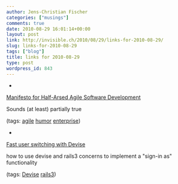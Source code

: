 ```yaml
---
author: Jens-Christian Fischer
categories: ["musings"]
comments: true
date: 2010-08-29 16:01:14+00:00
layout: post
link: http://invisible.ch/2010/08/29/links-for-2010-08-29/
slug: links-for-2010-08-29
tags: ["blog"]
title: links for 2010-08-29
type: post
wordpress_id: 843
---
```


  * 
                

[Manifesto for Half-Arsed Agile Software Development](http://www.halfarsedagilemanifesto.org/)


                

Sounds (at least) partially true


                

(tags: [agile](http://delicious.com/jaycee/agile) [humor](http://delicious.com/jaycee/humor) [enterprise](http://delicious.com/jaycee/enterprise))


            
  * 
                

[Fast user switching with Devise](http://pivotallabs.com/users/mbarinek/blog/articles/1387-fast-user-switching-with-devise)


                

how to use devise and rails3 concerns to implement a "sign-in as" functionality


                

(tags: [Devise](http://delicious.com/jaycee/Devise) [rails3](http://delicious.com/jaycee/rails3))


            
